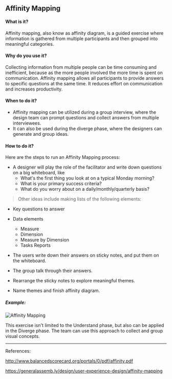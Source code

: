 ## Affinity Mapping

#### What is it?
Affinity mapping, also know as affinity diagram, is a guided exercise where information is gathered from multiple participants and then grouped into meaningful categories. 

#### Why do you use it?
Collecting information from multiple people can be time consuming and inefficient, because as the more people involved the more time is spent on communication. Affinity mapping allows all participants to provide answers to specific questions at the same time. It reduces effort on communication and increases productivity. 

#### When to do it?
* Affinity mapping can be utilized during a group interview, where the design team can prompt questions and collect answers from multiple interviewees. 
* It can also be used during the diverge phase, where the designers can generate and group ideas.

#### How to do it?
Here are the steps to run an Affinity Mapping process:

* A designer will play the role of the facilitator and write down questions on a big whiteboard, like 
  * What's the first thing you look at on a typical Monday morning?
  * What is your primary success criteria?
  * What do you worry about on a daily/monthly/quarterly basis?
 
> Other ideas include making lists of the following elements:
* Key questions to answer
* Data elements
   *  Measure
   *  Dimension
   *  Measure by Dimension
   *  Tasks
Reports

* The users write down their answers on sticky notes, and put them on the whiteboard. 
* The group talk through their answers.
* Rearrange the sticky notes to explore meaningful themes.
* Name themes and finish affinity diagram.


##### Example:
![Affinity Mapping](/images/affinity-mapping.jpg?raw=true "Affinity Mapping")


This exercise isn't limited to the Understand phase, but also can be applied in the Diverge phase. The team can use this approach to collect and group visual concepts. 


---

References:

http://www.balancedscorecard.org/portals/0/pdf/affinity.pdf

https://generalassemb.ly/design/user-experience-design/affinity-mapping
